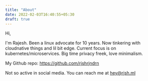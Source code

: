 ```yaml
---
title: "About"
date: 2022-02-03T16:40:55+05:30
draft: true
---
```


Hi,

I'm Rajesh. Been a linux advocate for 10 years. Now tinkering with cloudnative things and lil bit edge.
Current focus is on kubernetes/microservices. Big time privacy freek, love minimalism.

My Github repo: https://github.com/rjshrjndrn

Not so active in social media. You can reach me at <hey@rjsh.ml>
